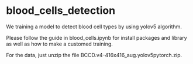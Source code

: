 # blood_cells_detection
We training a model to detect blood cell types by using yolov5 algorithm.

Please follow the guide in blood_cells.ipynb for install packages and library as well as how to make a customed training.

For the data, just unzip the file BCCD.v4-416x416_aug.yolov5pytorch.zip.
